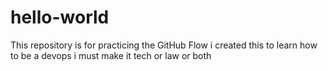 # hello-world
This repository is for practicing the GitHub Flow
i created this to learn how to be a devops
i must make it
tech or law or both
